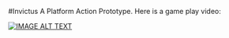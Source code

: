 #Invictus A Platform Action Prototype. 
Here is a game play video: 

[![IMAGE ALT TEXT](http://img.youtube.com/vi/u-BjrmCKVsk/0.jpg)](http://www.youtube.com/watch?v=u-BjrmCKVsk "Video Title")
